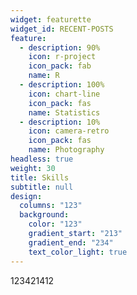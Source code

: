 ```yaml
---
widget: featurette
widget_id: RECENT-POSTS
feature:
  - description: 90%
    icon: r-project
    icon_pack: fab
    name: R
  - description: 100%
    icon: chart-line
    icon_pack: fas
    name: Statistics
  - description: 10%
    icon: camera-retro
    icon_pack: fas
    name: Photography
headless: true
weight: 30
title: Skills
subtitle: null
design:
  columns: "123"
  background:
    color: "123"
    gradient_start: "213"
    gradient_end: "234"
    text_color_light: true
---
```

123421412